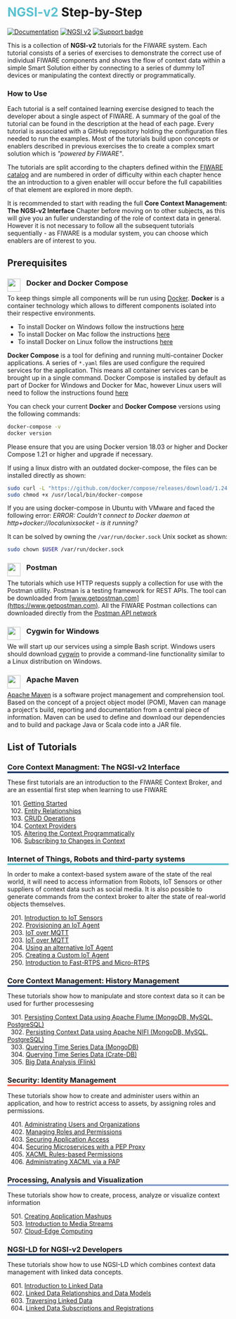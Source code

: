 # <span style='color:#5dc0cf'>NGSI-v2</span> Step-by-Step

[![Documentation](https://nexus.lab.fiware.org/repository/raw/public/badges/chapters/documentation.svg)](https://fiware-tutorials.rtfd.io)
[![NGSI v2](https://img.shields.io/badge/NGSI-v2-5dc0cf.svg)](https://fiware-ges.github.io/orion/api/v2/stable/)
[![Support badge](https://img.shields.io/badge/tag-fiware-orange.svg?logo=stackoverflow)](https://stackoverflow.com/questions/tagged/fiware)

This is a collection of **NGSI-v2** tutorials for the FIWARE system. Each tutorial consists of a series of exercises to
demonstrate the correct use of individual FIWARE components and shows the flow of context data within a simple Smart
Solution either by connecting to a series of dummy IoT devices or manipulating the context directly or programmatically.

<h3>How to Use</h3>

Each tutorial is a self contained learning exercise designed to teach the developer about a single aspect of FIWARE. A
summary of the goal of the tutorial can be found in the description at the head of each page. Every tutorial is
associated with a GitHub repository holding the configuration files needed to run the examples. Most of the tutorials
build upon concepts or enablers described in previous exercises the to create a complex smart solution which is
_"powered by FIWARE"_.

The tutorials are split according to the chapters defined within the
[FIWARE catalog](https://www.fiware.org/developers/catalogue/) and are numbered in order of difficulty within each
chapter hence the an introduction to a given enabler will occur before the full capabilities of that element are
explored in more depth.

It is recommended to start with reading the full **Core Context Management: The NGSI-v2 Interface** Chapter before
moving on to other subjects, as this will give you an fuller understanding of the role of context data in general.
However it is not necessary to follow all the subsequent tutorials sequentially - as FIWARE is a modular system, you can
choose which enablers are of interest to you.

## Prerequisites

### Docker and Docker Compose <img src="https://www.docker.com/favicon.ico" align="left"  height="30" width="30" style="border-right-style:solid; border-right-width:10px; border-color:transparent; background: transparent">

To keep things simple all components will be run using [Docker](https://www.docker.com). **Docker** is a container
technology which allows to different components isolated into their respective environments.

-   To install Docker on Windows follow the instructions [here](https://docs.docker.com/docker-for-windows/)
-   To install Docker on Mac follow the instructions [here](https://docs.docker.com/docker-for-mac/)
-   To install Docker on Linux follow the instructions [here](https://docs.docker.com/install/)

**Docker Compose** is a tool for defining and running multi-container Docker applications. A series of `*.yaml` files
are used configure the required services for the application. This means all container services can be brought up in a
single command. Docker Compose is installed by default as part of Docker for Windows and Docker for Mac, however Linux
users will need to follow the instructions found [here](https://docs.docker.com/compose/install/)

You can check your current **Docker** and **Docker Compose** versions using the following commands:

```bash
docker-compose -v
docker version
```

Please ensure that you are using Docker version 18.03 or higher and Docker Compose 1.21 or higher and upgrade if
necessary.

If using a linux distro with an outdated docker-compose, the files can be installed directly as shown:

```bash
sudo curl -L "https://github.com/docker/compose/releases/download/1.24.0/docker-compose-$(uname -s)-$(uname -m)" -o /usr/local/bin/docker-compose
sudo chmod +x /usr/local/bin/docker-compose
```

If you are using docker-compose in Ubuntu with VMware and faced the following error: _ERROR: Couldn't connect to Docker
daemon at http+docker://localunixsocket - is it running?_

It can be solved by owning the `/var/run/docker.sock` Unix socket as shown:

```bash
sudo chown $USER /var/run/docker.sock
```

### Postman <img src="https://www.getpostman.com/favicon-32x32.png" align="left"  height="30" width="30" style="border-right-style:solid; border-right-width:10px; border-color:transparent; background: transparent">

The tutorials which use HTTP requests supply a collection for use with the Postman utility. Postman is a testing
framework for REST APIs. The tool can be downloaded from [www.getpostman.com](https://www.getpostman.com). All the
FIWARE Postman collections can downloaded directly from the
[Postman API network](https://explore.postman.com/team/3mM5EY6ChBYp9D)

### Cygwin for Windows <img src="https://www.cygwin.com/favicon.ico" align="left"  height="30" width="30" style="border-right-style:solid; border-right-width:10px; border-color:transparent; background: transparent">

We will start up our services using a simple Bash script. Windows users should download [cygwin](http://www.cygwin.com/)
to provide a command-line functionality similar to a Linux distribution on Windows.

### Apache Maven <img src="https://maven.apache.org/favicon.ico" align="left"  height="30" width="30" style="border-right-style:solid; border-right-width:10px; border-color:transparent; background: transparent">

[Apache Maven](https://maven.apache.org/download.cgi) is a software project management and comprehension tool. Based on
the concept of a project object model (POM), Maven can manage a project's build, reporting and documentation from a
central piece of information. Maven can be used to define and download our dependencies and to build and package Java or
Scala code into a JAR file.

## List of Tutorials

<h3 style="box-shadow: 0px 4px 0px 0px #233c68;">Core Context Managment: The NGSI-v2 Interface</h3>

These first tutorials are an introduction to the FIWARE Context Broker, and are an essential first step when learning to
use FIWARE

&nbsp; 101. [Getting Started](getting-started.md)<br/> &nbsp; 102. [Entity Relationships](entity-relationships.md)<br/>
&nbsp; 103. [CRUD Operations](crud-operations.md)<br/> &nbsp; 104. [Context Providers](context-providers.md)<br/>
&nbsp; 105. [Altering the Context Programmatically](accessing-context.md)<br/> &nbsp; 106.
[Subscribing to Changes in Context](subscriptions.md)<br/>

<h3 style="box-shadow: 0px 4px 0px 0px #5dc0cf;">Internet of Things, Robots and third-party systems</h3>

In order to make a context-based system aware of the state of the real world, it will need to access information from
Robots, IoT Sensors or other suppliers of context data such as social media. It is also possible to generate commands
from the context broker to alter the state of real-world objects themselves.

&nbsp; 201. [Introduction to IoT Sensors](iot-sensors.md)<br/> &nbsp; 202.
[Provisioning an IoT Agent](iot-agent.md)<br/> &nbsp; 203. [IoT over MQTT](iot-over-mqtt.md)<br/> &nbsp; 203.
[IoT over MQTT](iot-over-mqtt.md)<br/> &nbsp; 204.
[Using an alternative IoT Agent](https://github.com/FIWARE/tutorials.IoT-Agent-JSON)<br/> &nbsp; 205.
[Creating a Custom IoT Agent](https://github.com/FIWARE/tutorials.Custom-IoT-Agent)<br/> &nbsp; 250.
[Introduction to Fast-RTPS and Micro-RTPS](fast-rtps-micro-rtps.md)<br/>

<h3 style="box-shadow: 0px 4px 0px 0px #233c68;">Core Context Management: History Management</h3>

These tutorials show how to manipulate and store context data so it can be used for further processesing

&nbsp; 301. [Persisting Context Data using Apache Flume (MongoDB, MySQL, PostgreSQL)](historic-context-flume.md)<br/>
&nbsp; 302. [Persisting Context Data using Apache NIFI (MongoDB, MySQL, PostgreSQL)](historic-context-nifi.md)<br/>
&nbsp; 303. [Querying Time Series Data (MongoDB)](short-term-history.md)<br/> &nbsp; 304.
[Querying Time Series Data (Crate-DB)](time-series-data.md)<br/>
&nbsp; 305. [Big Data Analysis (Flink)](big-data-flink.md)<br/>

<h3 style="box-shadow: 0px 4px 0px 0px #ff7059;">Security: Identity Management</h3>

These tutorials show how to create and administer users within an application, and how to restrict access to assets, by
assigning roles and permissions.

&nbsp; 401. [Administrating Users and Organizations](identity-management.md)<br/> &nbsp; 402.
[Managing Roles and Permissions](roles-permissions.md)<br/> &nbsp; 403.
[Securing Application Access](securing-access.md)<br/> &nbsp; 404.
[Securing Microservices with a PEP Proxy](pep-proxy.md)<br/> &nbsp; 405.
[XACML Rules-based Permissions](xacml-access-rules.md)<br/> &nbsp; 406.
[Administrating XACML via a PAP](administrating-xacml.md)<br/>

<h3 style="box-shadow: 0px 4px 0px 0px #88a1ce;">Processing, Analysis and Visualization</h3>

These tutorials show how to create, process, analyze or visualize context information

&nbsp; 501. [Creating Application Mashups](application-mashups.md)<br/> &nbsp; 503.
[Introduction to Media Streams](media-streams.md)<br/> &nbsp; 507.
[Cloud-Edge Computing](https://github.com/FIWARE/tutorials.Edge-Computing)<br/>

<h3 style="box-shadow: 0px 4px 0px 0px #233c68;">NGSI-LD for NGSI-v2 Developers</h3>

These tutorials show how to use NGSI-LD which combines context data management with linked data concepts.

&nbsp; 601. [Introduction to Linked Data](linked-data.md)<br/> &nbsp; 602.
[Linked Data Relationships and Data Models](relationships-linked-data.md)<br/> &nbsp; 603.
[Traversing Linked Data](working-with-linked-data.md)<br/> &nbsp; 604.
[Linked Data Subscriptions and Registrations](https://github.com/FIWARE/tutorials.LD-Subscriptions-Registrations)<br/>
